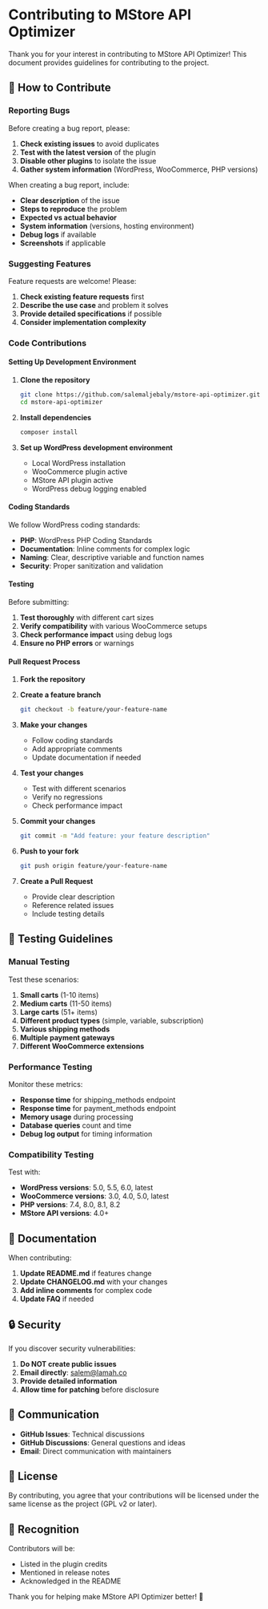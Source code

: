 # Contributing to MStore API Optimizer

Thank you for your interest in contributing to MStore API Optimizer! This document provides guidelines for contributing to the project.

## 🤝 How to Contribute

### Reporting Bugs

Before creating a bug report, please:

1. **Check existing issues** to avoid duplicates
2. **Test with the latest version** of the plugin
3. **Disable other plugins** to isolate the issue
4. **Gather system information** (WordPress, WooCommerce, PHP versions)

When creating a bug report, include:

- **Clear description** of the issue
- **Steps to reproduce** the problem
- **Expected vs actual behavior**
- **System information** (versions, hosting environment)
- **Debug logs** if available
- **Screenshots** if applicable

### Suggesting Features

Feature requests are welcome! Please:

1. **Check existing feature requests** first
2. **Describe the use case** and problem it solves
3. **Provide detailed specifications** if possible
4. **Consider implementation complexity**

### Code Contributions

#### Setting Up Development Environment

1. **Clone the repository**
   ```bash
   git clone https://github.com/salemaljebaly/mstore-api-optimizer.git
   cd mstore-api-optimizer
   ```

2. **Install dependencies**
   ```bash
   composer install
   ```

3. **Set up WordPress development environment**
   - Local WordPress installation
   - WooCommerce plugin active
   - MStore API plugin active
   - WordPress debug logging enabled

#### Coding Standards

We follow WordPress coding standards:

- **PHP**: WordPress PHP Coding Standards
- **Documentation**: Inline comments for complex logic
- **Naming**: Clear, descriptive variable and function names
- **Security**: Proper sanitization and validation

#### Testing

Before submitting:

1. **Test thoroughly** with different cart sizes
2. **Verify compatibility** with various WooCommerce setups
3. **Check performance impact** using debug logs
4. **Ensure no PHP errors** or warnings

#### Pull Request Process

1. **Fork the repository**
2. **Create a feature branch**
   ```bash
   git checkout -b feature/your-feature-name
   ```

3. **Make your changes**
   - Follow coding standards
   - Add appropriate comments
   - Update documentation if needed

4. **Test your changes**
   - Test with different scenarios
   - Verify no regressions
   - Check performance impact

5. **Commit your changes**
   ```bash
   git commit -m "Add feature: your feature description"
   ```

6. **Push to your fork**
   ```bash
   git push origin feature/your-feature-name
   ```

7. **Create a Pull Request**
   - Provide clear description
   - Reference related issues
   - Include testing details

## 🧪 Testing Guidelines

### Manual Testing

Test these scenarios:

1. **Small carts** (1-10 items)
2. **Medium carts** (11-50 items)
3. **Large carts** (51+ items)
4. **Different product types** (simple, variable, subscription)
5. **Various shipping methods**
6. **Multiple payment gateways**
7. **Different WooCommerce extensions**

### Performance Testing

Monitor these metrics:

- **Response time** for shipping_methods endpoint
- **Response time** for payment_methods endpoint
- **Memory usage** during processing
- **Database queries** count and time
- **Debug log output** for timing information

### Compatibility Testing

Test with:

- **WordPress versions**: 5.0, 5.5, 6.0, latest
- **WooCommerce versions**: 3.0, 4.0, 5.0, latest
- **PHP versions**: 7.4, 8.0, 8.1, 8.2
- **MStore API versions**: 4.0+

## 📝 Documentation

When contributing:

1. **Update README.md** if features change
2. **Update CHANGELOG.md** with your changes
3. **Add inline comments** for complex code
4. **Update FAQ** if needed

## 🔒 Security

If you discover security vulnerabilities:

1. **Do NOT create public issues**
2. **Email directly**: salem@lamah.co
3. **Provide detailed information**
4. **Allow time for patching** before disclosure

## 💬 Communication

- **GitHub Issues**: Technical discussions
- **GitHub Discussions**: General questions and ideas
- **Email**: Direct communication with maintainers

## 📜 License

By contributing, you agree that your contributions will be licensed under the same license as the project (GPL v2 or later).

## 🙏 Recognition

Contributors will be:

- Listed in the plugin credits
- Mentioned in release notes
- Acknowledged in the README

Thank you for helping make MStore API Optimizer better! 🚀
